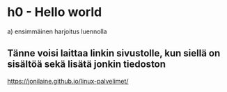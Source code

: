 # h0 - Hello world

a) ensimmäinen harjoitus luennolla

##  Tänne voisi laittaa linkin sivustolle, kun siellä on sisältöä sekä lisätä jonkin tiedoston
https://jonilaine.github.io/linux-palvelimet/


